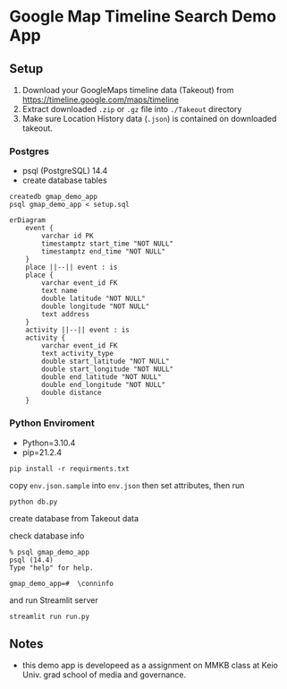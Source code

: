 # Google Map Timeline Search Demo App

## Setup

1. Download your GoogleMaps timeline data (Takeout) from <https://timeline.google.com/maps/timeline>
1. Extract downloaded `.zip` or `.gz` file into `./Takeout` directory
1. Make sure Location History data (`.json`) is contained on downloaded takeout.

### Postgres

- psql (PostgreSQL) 14.4
- create database tables

```shell
createdb gmap_demo_app
psql gmap_demo_app < setup.sql
```

```mermaid
erDiagram
    event {
        varchar id PK
        timestamptz start_time "NOT NULL"
        timestamptz end_time "NOT NULL"
    }
    place ||--|| event : is
    place {
        varchar event_id FK
        text name
        double latitude "NOT NULL"
        double longitude "NOT NULL"
        text address
    }
    activity ||--|| event : is
    activity {
        varchar event_id FK
        text activity_type
        double start_latitude "NOT NULL"
        double start_longitude "NOT NULL"
        double end_latitude "NOT NULL"
        double end_longitude "NOT NULL"
        double distance
    }
```

### Python Enviroment

- Python=3.10.4
- pip=21.2.4

```shell
pip install -r requirments.txt
```

copy  `env.json.sample` into `env.json` then set attributes, then run

```shell
python db.py
```

create database from Takeout data

check database info

```shell
% psql gmap_demo_app
psql (14.4)
Type "help" for help.

gmap_demo_app=#  \conninfo
```

and run Streamlit server

```shell
streamlit run run.py
```

## Notes

- this demo app is developeed as a assignment on MMKB class at Keio Univ. grad school of media and governance.
